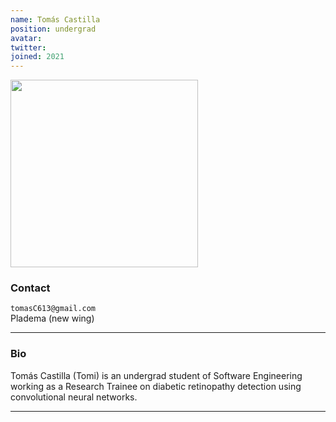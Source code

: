 ```yaml
---
name: Tomás Castilla
position: undergrad
avatar: 
twitter:
joined: 2021
---
```


<img width="300" src="{{site.baseurl}}/images/people/{{page.avatar}}" data-action="zoom">

### Contact

<i class="fa fa-envelope-o"></i> `tomasC613@gmail.com` <br>
<i class="fa fa-building"></i> Pladema (new wing) <br>

<hr>

### Bio

Tomás Castilla (Tomi) is an undergrad student of Software Engineering working as a Research Trainee on diabetic retinopathy detection using convolutional neural networks.

<hr>
